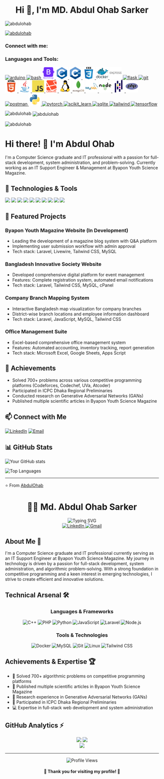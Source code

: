 <!--
**abdulohab61/abdulohab61** is a ✨ _special_ ✨ repository because its `README.md` (this file) appears on your GitHub profile.

Here are some ideas to get you started:

- 🔭 I’m currently working on ...
- 🌱 I’m currently learning ...
- 👯 I’m looking to collaborate on ...
- 🤔 I’m looking for help with ...
- 💬 Ask me about ...
- 📫 How to reach me: ...
- 😄 Pronouns: ...
- ⚡ Fun fact: ...
-->
<h1 align="center">Hi 👋, I'm MD. Abdul Ohab Sarker</h1>
<p align="left"> <img src="https://komarev.com/ghpvc/?username=abdulohab&label=Profile%20views&color=0e75b6&style=flat" alt="abdulohab" /> </p>

<p align="left"> <a href="https://github.com/ryo-ma/github-profile-trophy"><img src="https://github-profile-trophy.vercel.app/?username=abdulohab" alt="abdulohab" /></a> </p>

<h3 align="left">Connect with me:</h3>
<p align="left">
</p>

<h3 align="left">Languages and Tools:</h3>
<p align="left"> <a href="https://www.arduino.cc/" target="_blank" rel="noreferrer"> <img src="https://cdn.worldvectorlogo.com/logos/arduino-1.svg" alt="arduino" width="40" height="40"/> </a> <a href="https://www.gnu.org/software/bash/" target="_blank" rel="noreferrer"> <img src="https://www.vectorlogo.zone/logos/gnu_bash/gnu_bash-icon.svg" alt="bash" width="40" height="40"/> </a> <a href="https://getbootstrap.com" target="_blank" rel="noreferrer"> <img src="https://raw.githubusercontent.com/devicons/devicon/master/icons/bootstrap/bootstrap-plain-wordmark.svg" alt="bootstrap" width="40" height="40"/> </a> <a href="https://www.cprogramming.com/" target="_blank" rel="noreferrer"> <img src="https://raw.githubusercontent.com/devicons/devicon/master/icons/c/c-original.svg" alt="c" width="40" height="40"/> </a> <a href="https://www.w3schools.com/cpp/" target="_blank" rel="noreferrer"> <img src="https://raw.githubusercontent.com/devicons/devicon/master/icons/cplusplus/cplusplus-original.svg" alt="cplusplus" width="40" height="40"/> </a> <a href="https://www.w3schools.com/css/" target="_blank" rel="noreferrer"> <img src="https://raw.githubusercontent.com/devicons/devicon/master/icons/css3/css3-original-wordmark.svg" alt="css3" width="40" height="40"/> </a> <a href="https://www.docker.com/" target="_blank" rel="noreferrer"> <img src="https://raw.githubusercontent.com/devicons/devicon/master/icons/docker/docker-original-wordmark.svg" alt="docker" width="40" height="40"/> </a> <a href="https://expressjs.com" target="_blank" rel="noreferrer"> <img src="https://raw.githubusercontent.com/devicons/devicon/master/icons/express/express-original-wordmark.svg" alt="express" width="40" height="40"/> </a> <a href="https://flask.palletsprojects.com/" target="_blank" rel="noreferrer"> <img src="https://www.vectorlogo.zone/logos/pocoo_flask/pocoo_flask-icon.svg" alt="flask" width="40" height="40"/> </a> <a href="https://git-scm.com/" target="_blank" rel="noreferrer"> <img src="https://www.vectorlogo.zone/logos/git-scm/git-scm-icon.svg" alt="git" width="40" height="40"/> </a> <a href="https://www.w3.org/html/" target="_blank" rel="noreferrer"> <img src="https://raw.githubusercontent.com/devicons/devicon/master/icons/html5/html5-original-wordmark.svg" alt="html5" width="40" height="40"/> </a> <a href="https://www.java.com" target="_blank" rel="noreferrer"> <img src="https://raw.githubusercontent.com/devicons/devicon/master/icons/java/java-original.svg" alt="java" width="40" height="40"/> </a> <a href="https://developer.mozilla.org/en-US/docs/Web/JavaScript" target="_blank" rel="noreferrer"> <img src="https://raw.githubusercontent.com/devicons/devicon/master/icons/javascript/javascript-original.svg" alt="javascript" width="40" height="40"/> </a> <a href="https://laravel.com/" target="_blank" rel="noreferrer"> <img src="https://raw.githubusercontent.com/devicons/devicon/master/icons/laravel/laravel-plain-wordmark.svg" alt="laravel" width="40" height="40"/> </a> <a href="https://www.linux.org/" target="_blank" rel="noreferrer"> <img src="https://raw.githubusercontent.com/devicons/devicon/master/icons/linux/linux-original.svg" alt="linux" width="40" height="40"/> </a> <a href="https://www.mongodb.com/" target="_blank" rel="noreferrer"> <img src="https://raw.githubusercontent.com/devicons/devicon/master/icons/mongodb/mongodb-original-wordmark.svg" alt="mongodb" width="40" height="40"/> </a> <a href="https://www.mysql.com/" target="_blank" rel="noreferrer"> <img src="https://raw.githubusercontent.com/devicons/devicon/master/icons/mysql/mysql-original-wordmark.svg" alt="mysql" width="40" height="40"/> </a> <a href="https://nodejs.org" target="_blank" rel="noreferrer"> <img src="https://raw.githubusercontent.com/devicons/devicon/master/icons/nodejs/nodejs-original-wordmark.svg" alt="nodejs" width="40" height="40"/> </a> <a href="https://pandas.pydata.org/" target="_blank" rel="noreferrer"> <img src="https://raw.githubusercontent.com/devicons/devicon/2ae2a900d2f041da66e950e4d48052658d850630/icons/pandas/pandas-original.svg" alt="pandas" width="40" height="40"/> </a> <a href="https://www.php.net" target="_blank" rel="noreferrer"> <img src="https://raw.githubusercontent.com/devicons/devicon/master/icons/php/php-original.svg" alt="php" width="40" height="40"/> </a> <a href="https://postman.com" target="_blank" rel="noreferrer"> <img src="https://www.vectorlogo.zone/logos/getpostman/getpostman-icon.svg" alt="postman" width="40" height="40"/> </a> <a href="https://www.python.org" target="_blank" rel="noreferrer"> <img src="https://raw.githubusercontent.com/devicons/devicon/master/icons/python/python-original.svg" alt="python" width="40" height="40"/> </a> <a href="https://pytorch.org/" target="_blank" rel="noreferrer"> <img src="https://www.vectorlogo.zone/logos/pytorch/pytorch-icon.svg" alt="pytorch" width="40" height="40"/> </a> <a href="https://scikit-learn.org/" target="_blank" rel="noreferrer"> <img src="https://upload.wikimedia.org/wikipedia/commons/0/05/Scikit_learn_logo_small.svg" alt="scikit_learn" width="40" height="40"/> </a> <a href="https://www.sqlite.org/" target="_blank" rel="noreferrer"> <img src="https://www.vectorlogo.zone/logos/sqlite/sqlite-icon.svg" alt="sqlite" width="40" height="40"/> </a> <a href="https://tailwindcss.com/" target="_blank" rel="noreferrer"> <img src="https://www.vectorlogo.zone/logos/tailwindcss/tailwindcss-icon.svg" alt="tailwind" width="40" height="40"/> </a> <a href="https://www.tensorflow.org" target="_blank" rel="noreferrer"> <img src="https://www.vectorlogo.zone/logos/tensorflow/tensorflow-icon.svg" alt="tensorflow" width="40" height="40"/> </a> </p>

<p><img align="left" src="https://github-readme-stats.vercel.app/api/top-langs?username=abdulohab&show_icons=true&locale=en&layout=compact" alt="abdulohab" /></p>

<p>&nbsp;<img align="center" src="https://github-readme-stats.vercel.app/api?username=abdulohab&show_icons=true&locale=en" alt="abdulohab" /></p>

<p><img align="center" src="https://github-readme-streak-stats.herokuapp.com/?user=abdulohab&" alt="abdulohab" /></p>

# Hi there! 👋 I'm Abdul Ohab

I'm a Computer Science graduate and IT professional with a passion for full-stack development, system administration, and problem-solving. Currently working as an IT Support Engineer & Management at Byapon Youth Science Magazine.

## 🔧 Technologies & Tools

![](https://img.shields.io/badge/Lang-C++-informational?style=flat&logo=c%2B%2B&logoColor=white&color=2bbc8a)
![](https://img.shields.io/badge/Framework-Laravel-informational?style=flat&logo=laravel&logoColor=white&color=2bbc8a)
![](https://img.shields.io/badge/Lang-PHP-informational?style=flat&logo=php&logoColor=white&color=2bbc8a)
![](https://img.shields.io/badge/Lang-JavaScript-informational?style=flat&logo=javascript&logoColor=white&color=2bbc8a)
![](https://img.shields.io/badge/Lang-Python-informational?style=flat&logo=python&logoColor=white&color=2bbc8a)
![](https://img.shields.io/badge/Framework-Node.js-informational?style=flat&logo=node.js&logoColor=white&color=2bbc8a)
![](https://img.shields.io/badge/Style-TailwindCSS-informational?style=flat&logo=tailwind-css&logoColor=white&color=2bbc8a)
![](https://img.shields.io/badge/Tools-Docker-informational?style=flat&logo=docker&logoColor=white&color=2bbc8a)
![](https://img.shields.io/badge/Tools-MySQL-informational?style=flat&logo=mysql&logoColor=white&color=2bbc8a)
![](https://img.shields.io/badge/OS-Linux-informational?style=flat&logo=linux&logoColor=white&color=2bbc8a)

## 🚀 Featured Projects

### Byapon Youth Magazine Website (In Development)
- Leading the development of a magazine blog system with Q&A platform
- Implementing user submission workflow with admin approval
- Tech stack: Laravel, Livewire, Tailwind CSS, MySQL

### Bangladesh Innovative Society Website
- Developed comprehensive digital platform for event management
- Features: Complete registration system, automated email notifications
- Tech stack: Laravel, Tailwind CSS, MySQL, cPanel

### Company Branch Mapping System
- Interactive Bangladesh map visualization for company branches
- District-wise branch locations and employee information dashboard
- Tech stack: Laravel, JavaScript, MySQL, Tailwind CSS

### Office Management Suite
- Excel-based comprehensive office management system
- Features: Automated accounting, inventory tracking, report generation
- Tech stack: Microsoft Excel, Google Sheets, Apps Script

## 🎯 Achievements

- Solved 700+ problems across various competitive programming platforms (Codeforces, Codechef, UVa, Atcoder)
- Participated in ICPC Dhaka Regional Preliminaries
- Conducted research on Generative Adversarial Networks (GANs)
- Published multiple scientific articles in Byapon Youth Science Magazine

## 📫 Connect with Me

[![LinkedIn](https://img.shields.io/badge/-LinkedIn-blue?style=flat&logo=LinkedIn&logoColor=white)](https://www.linkedin.com/md-abdul-ohab)
[![Email](https://img.shields.io/badge/-Email-red?style=flat&logo=Gmail&logoColor=white)](mailto:abdulohb059@gmail.com)

## 📊 GitHub Stats

![Your GitHub stats](https://github-readme-stats.vercel.app/api?username=AbdulOhab&show_icons=true&theme=radical)

![Top Languages](https://github-readme-stats.vercel.app/api/top-langs/?username=AbdulOhab&layout=compact&theme=radical)

---
⭐️ From [AbdulOhab](https://github.com/AbdulOhab)


# <div align="center">👨‍💻 Md. Abdul Ohab Sarker</div>

<div align="center">
  <img src="https://readme-typing-svg.demolab.com?font=Fira+Code&pause=1000&color=2BBB8A&center=true&vCenter=true&width=435&lines=Full+Stack+Developer;IT+Support+Engineer;Competitive+Programmer;Problem+Solver" alt="Typing SVG" />
</div>

<div align="center">
  <a href="https://www.linkedin.com/md-abdul-ohab">
    <img src="https://img.shields.io/badge/LinkedIn-0077B5?style=for-the-badge&logo=linkedin&logoColor=white" alt="LinkedIn" />
  </a>
  <a href="mailto:abdulohb059@gmail.com">
    <img src="https://img.shields.io/badge/Gmail-D14836?style=for-the-badge&logo=gmail&logoColor=white" alt="Gmail" />
  </a>
</div>

## About Me 🚀

I'm a Computer Science graduate and IT professional currently serving as an IT Support Engineer at Byapon Youth Science Magazine. My journey in technology is driven by a passion for full-stack development, system administration, and algorithmic problem-solving. With a strong foundation in competitive programming and a keen interest in emerging technologies, I strive to create efficient and innovative solutions.

## Technical Arsenal 🛠️

<div align="center">

### Languages & Frameworks
![C++](https://img.shields.io/badge/C++-00599C?style=for-the-badge&logo=c%2B%2B&logoColor=white)
![PHP](https://img.shields.io/badge/PHP-777BB4?style=for-the-badge&logo=php&logoColor=white)
![Python](https://img.shields.io/badge/Python-3776AB?style=for-the-badge&logo=python&logoColor=white)
![JavaScript](https://img.shields.io/badge/JavaScript-F7DF1E?style=for-the-badge&logo=javascript&logoColor=black)
![Laravel](https://img.shields.io/badge/Laravel-FF2D20?style=for-the-badge&logo=laravel&logoColor=white)
![Node.js](https://img.shields.io/badge/Node.js-339933?style=for-the-badge&logo=node.js&logoColor=white)

### Tools & Technologies
![Docker](https://img.shields.io/badge/Docker-2496ED?style=for-the-badge&logo=docker&logoColor=white)
![MySQL](https://img.shields.io/badge/MySQL-4479A1?style=for-the-badge&logo=mysql&logoColor=white)
![Git](https://img.shields.io/badge/Git-F05032?style=for-the-badge&logo=git&logoColor=white)
![Linux](https://img.shields.io/badge/Linux-FCC624?style=for-the-badge&logo=linux&logoColor=black)
![Tailwind CSS](https://img.shields.io/badge/Tailwind_CSS-38B2AC?style=for-the-badge&logo=tailwind-css&logoColor=white)

</div>

## Achievements & Expertise 🏆

- 🎯 Solved 700+ algorithmic problems on competitive programming platforms
- 🌟 Published multiple scientific articles in Byapon Youth Science Magazine
- 🔬 Research experience in Generative Adversarial Networks (GANs)
- 🏅 Participated in ICPC Dhaka Regional Preliminaries
- 💻 Expertise in full-stack web development and system administration

## GitHub Analytics ⚡

<div align="center">
  <img height="180em" src="https://github-readme-stats.vercel.app/api?username=AbdulOhab&show_icons=true&theme=tokyonight&include_all_commits=true&count_private=true"/>
  <img height="180em" src="https://github-readme-stats.vercel.app/api/top-langs/?username=AbdulOhab&layout=compact&langs_count=8&theme=tokyonight"/>
</div>

<div align="center">
  <img src="https://github-profile-trophy.vercel.app/?username=AbdulOhab&theme=tokyonight&column=7" />
</div>

---

<div align="center">
  <img src="https://komarev.com/ghpvc/?username=AbdulOhab&color=2bbc8a" alt="Profile Views" />
  <h4>💝 Thank you for visiting my profile! 💝</h4>
</div>
